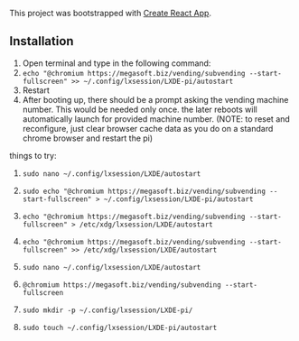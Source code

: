 This project was bootstrapped with [Create React App](https://github.com/facebook/create-react-app).


## Installation
1. Open terminal and type in the following command:
2. `echo "@chromium https://megasoft.biz/vending/subvending --start-fullscreen" >> ~/.config/lxsession/LXDE-pi/autostart`
3. Restart
4. After booting up, there should be a prompt asking the vending machine number. This would be needed only once. the later reboots will automatically launch for provided machine number. (NOTE: to reset and reconfigure, just clear browser cache data as you do on a standard chrome browser and restart the pi)


things to try:
1. `sudo nano ~/.config/lxsession/LXDE/autostart`

2. `sudo echo "@chromium https://megasoft.biz/vending/subvending --start-fullscreen" > ~/.config/lxsession/LXDE-pi/autostart`

3. `echo "@chromium https://megasoft.biz/vending/subvending --start-fullscreen" > /etc/xdg/lxsession/LXDE/autostart`

4. `echo "@chromium https://megasoft.biz/vending/subvending --start-fullscreen" >> /etc/xdg/lxsession/LXDE/autostart`

5. `sudo nano ~/.config/lxsession/LXDE/autostart`

6. `@chromium https://megasoft.biz/vending/subvending --start-fullscreen`

7. `sudo mkdir -p ~/.config/lxsession/LXDE-pi/`

8. `sudo touch ~/.config/lxsession/LXDE-pi/autostart`
